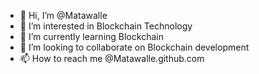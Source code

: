 - 👋 Hi, I’m @Matawalle
- 👀 I’m interested in Blockchain Technology
- 🌱 I’m currently learning Blockchain 
- 💞️ I’m looking to collaborate on Blockchain development
- 📫 How to reach me @Matawalle.github.com

<!---
Matawalle/Matawalle is a ✨ special ✨ repository because its `README.md` (this file) appears on your GitHub profile.
You can click the Preview link to take a look at your changes.
--->
